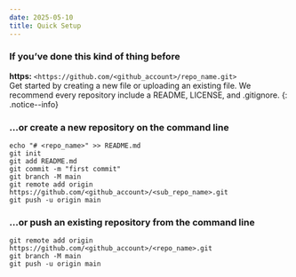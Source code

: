 ```yaml
---
date: 2025-05-10
title: Quick Setup
---
```


### If you’ve done this kind of thing before

**https:**  `<https://github.com/<github_account>/repo_name.git>`  
Get started by creating a new file or uploading an existing file. We recommend every repository include a README, LICENSE, and .gitignore.
{: .notice--info}

### …or create a new repository on the command line
```
echo "# <repo_name>" >> README.md
git init
git add README.md
git commit -m "first commit"
git branch -M main
git remote add origin https://github.com/<github_account>/<sub_repo_name>.git
git push -u origin main
```

### …or push an existing repository from the command line
```
git remote add origin https://github.com/<github_account>/<repo_name>.git
git branch -M main
git push -u origin main
```